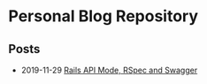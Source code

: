 # Personal Blog Repository

## Posts

- 2019-11-29 [Rails API Mode, RSpec and Swagger](./_posts/2019-11-29-rails-api-mode-rspec-and-swagger.md)
